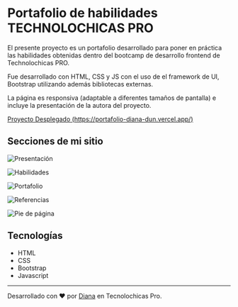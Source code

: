 # Portafolio de habilidades TECHNOLOCHICAS PRO

El presente proyecto es un portafolio desarrollado para poner en práctica las habilidades obtenidas dentro del bootcamp de desarrollo frontend de Technolochicas PRO.

Fue desarrollado con HTML, CSS y JS con el uso de el framework de UI, Bootstrap utilizando además bibliotecas externas.

La página es responsiva (adaptable a diferentes tamaños de pantalla) e incluye la presentación de la autora del proyecto.

[Proyecto Desplegado (https://portafolio-diana-dun.vercel.app/)](https://portafolio-diana-dun.vercel.app/)

## Secciones de mi sitio
![Presentación](/Portafolio/assets/1.png)

![Habilidades](/Portafolio/assets/2.png)

![Portafolio](/Portafolio/assets/3.png)

![Referencias](/Portafolio/assets/4.png)

![Pie de página](/Portafolio/assets/5.png)

## Tecnologías 
* HTML
* CSS
* Bootstrap
* Javascript
---

Desarrollado con ❤️ por [Diana](https://www.linkedin.com/in/diana-mejia-jacinto-1a104927a/) en Tecnolochicas Pro.


